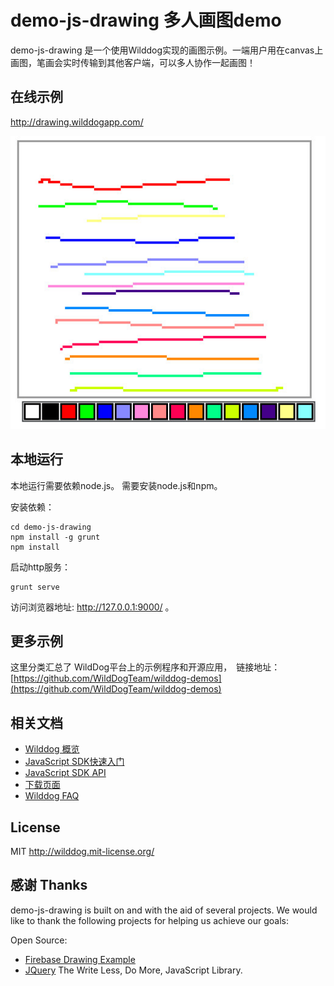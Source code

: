 
# demo-js-drawing 多人画图demo

demo-js-drawing 是一个使用Wilddog实现的画图示例。一端用户用在canvas上画图，笔画会实时传输到其他客户端，可以多人协作一起画图！


## 在线示例
http://drawing.wilddogapp.com/

![ 多人协作绘图示例 ](app/images/drawing-demo.jpg)


## 本地运行
本地运行需要依赖node.js。
需要安装node.js和npm。

安装依赖：

```
cd demo-js-drawing
npm install -g grunt
npm install
```

启动http服务：

```
grunt serve
```

访问浏览器地址: http://127.0.0.1:9000/ 。

## 更多示例

这里分类汇总了 WildDog平台上的示例程序和开源应用，　链接地址：[https://github.com/WildDogTeam/wilddog-demos](https://github.com/WildDogTeam/wilddog-demos)

## 相关文档

* [Wilddog 概览](https://z.wilddog.com/overview/introduction)
* [JavaScript SDK快速入门](https://z.wilddog.com/web/quickstart)
* [JavaScript SDK API](https://z.wilddog.com/web/api)
* [下载页面](https://www.wilddog.com/download/)
* [Wilddog FAQ](https://z.wilddog.com/questions)

## License
MIT
http://wilddog.mit-license.org/


## 感谢 Thanks

demo-js-drawing is built on and with the aid of several  projects. We would like to thank the following projects for helping us achieve our goals:

Open Source:

* [Firebase Drawing Example](https://www.firebase.com/tutorial/#example/drawing) 
* [JQuery](http://jquery.com) The Write Less, Do More, JavaScript Library.




